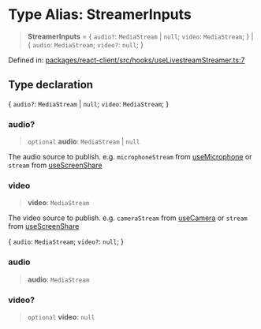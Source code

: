 # Type Alias: StreamerInputs

> **StreamerInputs** = \{ `audio?`: `MediaStream` \| `null`; `video`: `MediaStream`; \} \| \{ `audio`: `MediaStream`; `video?`: `null`; \}

Defined in: [packages/react-client/src/hooks/useLivestreamStreamer.ts:7](https://github.com/fishjam-cloud/web-client-sdk/blob/00cc23b021c6e87a4a0f647ceccc9acb897b5a38/packages/react-client/src/hooks/useLivestreamStreamer.ts#L7)

## Type declaration

\{ `audio?`: `MediaStream` \| `null`; `video`: `MediaStream`; \}

### audio?

> `optional` **audio**: `MediaStream` \| `null`

The audio source to publish. e.g. `microphoneStream` from [useMicrophone](../functions/useMicrophone.md) or `stream` from [useScreenShare](../functions/useScreenShare.md)

### video

> **video**: `MediaStream`

The video source to publish. e.g. `cameraStream` from [useCamera](../functions/useCamera.md) or `stream` from [useScreenShare](../functions/useScreenShare.md)

\{ `audio`: `MediaStream`; `video?`: `null`; \}

### audio

> **audio**: `MediaStream`

### video?

> `optional` **video**: `null`
